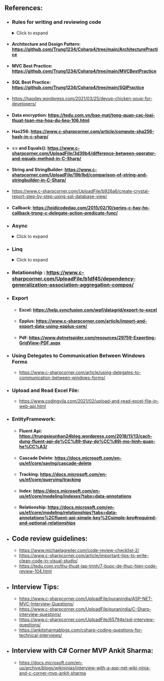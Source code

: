  ## References: 
 - ### Rules for writing and reviewing code
   <details>
    <summary>Click to expand</summary>

   -  #### Rule 1: Formatting is king     
   -  #### Rule 2: Follow SOLID Principles
   -  #### Rule 3: Don't Repeat Yourself => generalize by abstract class, interface, generic, method
   -  #### Rule 4: Create meaningful names
   -  #### Rule 5: Be Consistent with source code (có tính thống nhất)
   -  #### Rule 6: Does Code run fast (For example use Eager loading to load related entities )
   -  #### Rule 7: Avoid Security Pitfalls (SQL Injection, cross-site scripting)
   -  #### Rule 8: Use Efficient Data Structures and Algorithms
   -  #### Rule 9: Comment and Document
   -  #### Rule 10: Check for Errors and Respond to Them
   -  #### Rule 11: Follow the Coding convention
   -  #### Rule 12: Avoid Deep Nesting
   -  #### Rule 13: Use ternary operator instead of If else
   -  #### Rule 14: Do not hard code (Avoid Magic Number https://stackoverflow.com/questions/47882/what-is-a-magic-number-and-why-is-it-bad)
   -  #### Rule 15: Does that code fulfill  requirements
   -  References: 
      -  ### https://www.informit.com/articles/article.aspx?p=2223710
      -  ### https://docs.microsoft.com/en-us/dotnet/csharp/fundamentals/coding-style/coding-conventions
      -  ### https://code.tutsplus.com/tutorials/top-15-best-practices-for-writing-super-readable-code--net-8118
  </details>  
  
  -  #### Architecture and Design Pattern: https://github.com/Trung1234/Csharp4/tree/main/ArchitecturePractice
  -  #### MVC Best Practice: https://github.com/Trung1234/Csharp4/tree/main/MVCBestPractice
  -  #### SQL Best Practice: https://github.com/Trung1234/Csharp4/tree/main/SQlPractice
  -  https://haodev.wordpress.com/2021/03/25/devup-chicken-soup-for-developers/
  -  #### Data encryption: https://tedu.com.vn/bao-mat/tong-quan-cac-loai-thuat-toan-ma-hoa-du-lieu-106.html
  -  #### Has256: https://www.c-sharpcorner.com/article/compute-sha256-hash-in-c-sharp/
  -  ####  == and Equals(): https://www.c-sharpcorner.com/UploadFile/3d39b4/difference-between-operator-and-equals-method-in-C-Sharp/
  -  #### String and StringBuilder: https://www.c-sharpcorner.com/UploadFile/19b1bd/comparison-of-string-and-stringbuilder-in-C-Sharp/
  -  https://www.c-sharpcorner.com/UploadFile/b926a6/create-crystal-report-step-by-step-using-sql-database-view/ 
  -  #### Callback: https://toidicodedao.com/2015/02/10/series-c-hay-ho-callback-trong-c-delegate-action-predicate-func/
- ### Async
  <details>
    <summary>Click to expand</summary>
 
   -  #### Task: https://www.c-sharpcorner.com/UploadFile/dacca2/asynchronous-programming-in-C-Sharp-5-0-part-3-understand-task/
   -  https://docs.microsoft.com/en-us/dotnet/csharp/programming-guide/concepts/async/
  </details>
  
- ### Linq
  <details>
    <summary>Click to expand</summary>
 
   -  https://www.c-sharpcorner.com/UploadFile/a20beb/ienumerable-vs-iqueryable-in-linq/k/
   -  https://trungsieunhan24blog.wordpress.com/2018/10/30/3-loa%cc%a3i-excution-trong-linq/
   -  https://tedu.com.vn/lap-trinh-c/su-khac-nhau-giua-ienumerable-va-iqueryable-35.html
   -  #### Earger loading: https://tedu.com.vn/lap-trinh-aspnet/tim-hieu-ve-lazyloading-va-earger-loading-trong-entity-framework-120.html
   -  #### Left join: https://www.c-sharpcorner.com/blogs/working-with-left-outer-join-using-lambda-and-linq
  </details>

-  ### 	Relationship : https://www.c-sharpcorner.com/UploadFile/b1df45/dependency-generalization-association-aggregation-compos/
-  ### 	Export
   -  #### Excel: https://help.syncfusion.com/wpf/datagrid/export-to-excel
   -  #### Epplus: https://www.c-sharpcorner.com/article/import-and-export-data-using-epplus-core/
   -  #### Pdf: https://www.dotnetspider.com/resources/29759-Exporting-GridView-PDF.aspx
-  ### 	Using Delegates to Communication Between Windows Forms  
   -  https://www.c-sharpcorner.com/article/using-delegates-to-communication-between-windows-forms/
-  ### Upload and Read Excel File:  
   -  https://www.codingvila.com/2021/02/upload-and-read-excel-file-in-web-api.html
-  ### EntityFramework:  
   -  #### Fluent Api: https://trungsieunhan24blog.wordpress.com/2018/11/13/cach-dung-fluent-api-de%CC%89-thay-do%CC%89i-mo-hinh-quan-he%CC%A3/
   -  #### Cascade Delete: https://docs.microsoft.com/en-us/ef/core/saving/cascade-delete
   -  #### Tracking:  https://docs.microsoft.com/en-us/ef/core/querying/tracking
   -  #### Index: https://docs.microsoft.com/en-us/ef/core/modeling/indexes?tabs=data-annotations
   -  #### Relationship: https://docs.microsoft.com/en-us/ef/core/modeling/relationships?tabs=data-annotations%2Cfluent-api-simple-key%2Csimple-key#required-and-optional-relationships
- ## Code review guidelines:
  - https://www.michaelagreiler.com/code-review-checklist-2/
  - https://www.c-sharpcorner.com/article/important-tips-to-write-clean-code-in-visual-studio/
  - https://tedu.com.vn/thu-thuat-lap-trinh/7-buoc-de-thuc-hien-code-review-104.html
- ## Interview Tips:   
  - https://www.c-sharpcorner.com/UploadFile/puranindia/ASP-NET-MVC-Interview-Questions/
  - https://www.c-sharpcorner.com/UploadFile/puranindia/C-Sharp-interview-questions/
  - https://www.c-sharpcorner.com/UploadFile/65794e/sql-interview-questions/
  - https://ankitsharmablogs.com/csharp-coding-questions-for-technical-interviews/
- ## Interview with C# Corner MVP Ankit Sharma:
  - https://docs.microsoft.com/en-us/archive/blogs/wikininjas/interview-with-a-asp-net-wiki-ninja-and-c-corner-mvp-ankit-sharma


